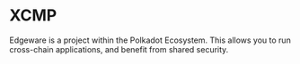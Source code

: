 # XCMP

Edgeware is a project within the Polkadot Ecosystem. This allows you to run cross-chain applications, and benefit from shared security.


